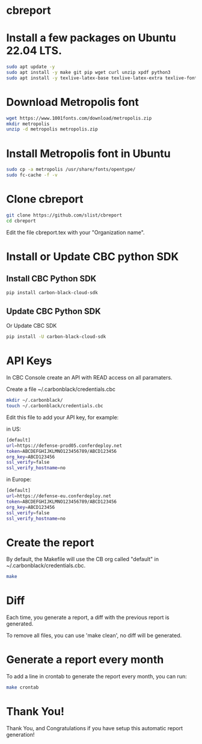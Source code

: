 # cbreport

# Install a few packages on Ubuntu 22.04 LTS.

``` sh
sudo apt update -y
sudo apt install -y make git pip wget curl unzip xpdf python3
sudo apt install -y texlive-latex-base texlive-latex-extra texlive-fonts-recommended texlive-fonts-extra texlive-bibtex-extra texlive-binaries texstudio texlive-full
```

# Download Metropolis font
``` sh
wget https://www.1001fonts.com/download/metropolis.zip
mkdir metropolis
unzip -d metropolis metropolis.zip
```

# Install Metropolis font in Ubuntu
``` sh
sudo cp -a metropolis /usr/share/fonts/opentype/
sudo fc-cache -f -v
```

# Clone cbreport
``` sh
git clone https://github.com/slist/cbreport
cd cbreport
```

Edit the file cbreport.tex with your "Organization name".

# Install or Update CBC python SDK
## Install CBC Python SDK
``` sh
pip install carbon-black-cloud-sdk
```

## Update CBC Python SDK
Or Update CBC SDK

``` sh
pip install -U carbon-black-cloud-sdk
```

# API Keys

In CBC Console create an API with READ access on all paramaters.

Create a file ~/.carbonblack/credentials.cbc

``` sh
mkdir ~/.carbonblack/
touch ~/.carbonblack/credentials.cbc
```

Edit this file to add your API key, for example:

in US:

``` sh
[default]
url=https://defense-prod05.conferdeploy.net
token=ABCDEFGHIJKLMNO123456789/ABCD123456
org_key=ABCD123456
ssl_verify=false
ssl_verify_hostname=no
```

in Europe:
``` sh
[default]
url=https://defense-eu.conferdeploy.net
token=ABCDEFGHIJKLMNO123456789/ABCD123456
org_key=ABCD123456
ssl_verify=false
ssl_verify_hostname=no
```

# Create the report

By default, the Makefile will use the CB org called "default" in ~/.carbonblack/credentials.cbc.

``` sh
make
```
# Diff

Each time, you generate a report, a diff with the previous report is generated.

To remove all files, you can use 'make clean', no diff will be generated.

# Generate a report every month
To add a line in crontab to generate the report every month, you can run:
``` sh
make crontab
```
# Thank You!
Thank You, and Congratulations if you have setup this automatic report generation!
